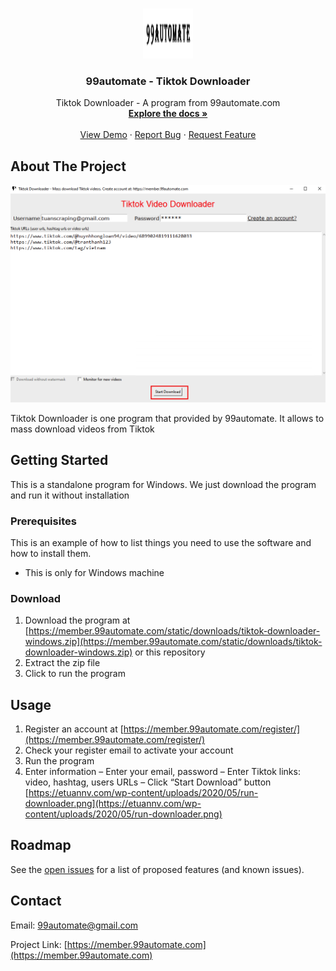 
<!-- PROJECT LOGO -->
<br />
<p align="center">
  <a href="https://member.99automate.com">
    <img src="99automate-logo.png" alt="Logo" width="80" height="80">
  </a>

  <h3 align="center">99automate - Tiktok Downloader</h3>

  <p align="center">
    Tiktok Downloader - A program from 99automate.com
    <br />
    <a href="https://github.com/etuannv/Tiktok-Mass-Download"><strong>Explore the docs »</strong></a>
    <br />
    <br />
    <a href="https://github.com/etuannv/Tiktok-Mass-Download">View Demo</a>
    ·
    <a href="https://github.com/etuannv/Tiktok-Mass-Download/issues">Report Bug</a>
    ·
    <a href="https://github.com/etuannv/Tiktok-Mass-Download/issues">Request Feature</a>
  </p>
</p>




<!-- ABOUT THE PROJECT -->
## About The Project
<a href="https://member.99automate.com">
    <img src="run-downloader.png" alt="product gui" width="800px">
  </a>


Tiktok Downloader is one program that provided by 99automate. It allows to mass download videos from Tiktok


<!-- GETTING STARTED -->
## Getting Started

This is a standalone program for Windows. We just download the program and run it without installation

### Prerequisites

This is an example of how to list things you need to use the software and how to install them.
* This is only for Windows machine
  

### Download

1. Download the program at [https://member.99automate.com/static/downloads/tiktok-downloader-windows.zip](https://member.99automate.com/static/downloads/tiktok-downloader-windows.zip) or this repository
2. Extract the zip file
3. Click to run the program



<!-- USAGE EXAMPLES -->
## Usage

1. Register an account at [https://member.99automate.com/register/](https://member.99automate.com/register/)
2. Check your register email to activate your account
3. Run the program
4. Enter information
– Enter your email, password
– Enter Tiktok links: video, hashtag, users URLs
– Click “Start Download” button
[https://etuannv.com/wp-content/uploads/2020/05/run-downloader.png](https://etuannv.com/wp-content/uploads/2020/05/run-downloader.png)


<!-- ROADMAP -->
## Roadmap

See the [open issues](https://github.com/etuannv/Tiktok-Mass-Download/issues) for a list of proposed features (and known issues).



<!-- CONTACT -->
## Contact

Email: 99automate@gmail.com

Project Link: [https://member.99automate.com](https://member.99automate.com)




<!-- MARKDOWN LINKS & IMAGES -->
<!-- https://www.markdownguide.org/basic-syntax/#reference-style-links -->
[contributors-shield]: https://img.shields.io/github/contributors/othneildrew/Best-README-Template.svg?style=for-the-badge
[contributors-url]: https://github.com/etuannv/Tiktok-Mass-Download/graphs/contributors
[forks-shield]: https://img.shields.io/github/forks/othneildrew/Best-README-Template.svg?style=for-the-badge
[forks-url]: https://github.com/etuannv/Tiktok-Mass-Download/network/members
[stars-shield]: https://img.shields.io/github/stars/othneildrew/Best-README-Template.svg?style=for-the-badge
[stars-url]: https://github.com/etuannv/Tiktok-Mass-Download/stargazers
[issues-shield]: https://img.shields.io/github/issues/othneildrew/Best-README-Template.svg?style=for-the-badge
[issues-url]: https://github.com/etuannv/Tiktok-Mass-Download/issues
[license-shield]: https://img.shields.io/github/license/othneildrew/Best-README-Template.svg?style=for-the-badge
[license-url]: https://github.com/etuannv/Tiktok-Mass-Download/blob/master/LICENSE.txt
[linkedin-shield]: https://img.shields.io/badge/-LinkedIn-black.svg?style=for-the-badge&logo=linkedin&colorB=555
[linkedin-url]: https://linkedin.com/in/othneildrew
[product-screenshot]: run-downloader.png

